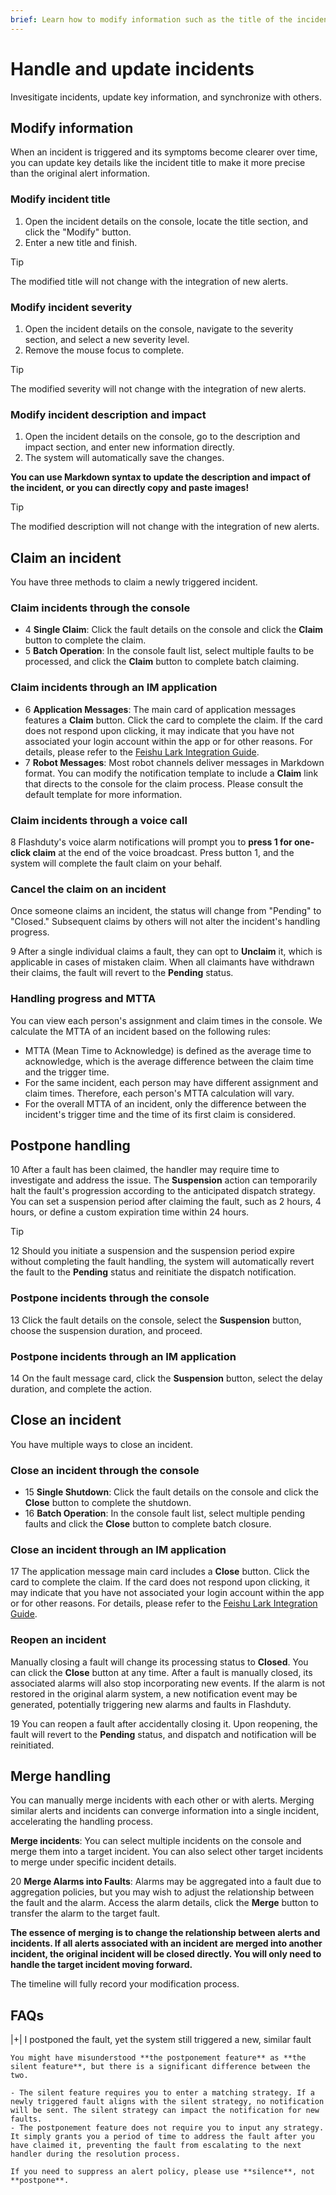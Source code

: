 ```yaml
---
brief: Learn how to modify information such as the title of the incident and how to address the issue
---
```


# Handle and update incidents

Invesitigate incidents, update key information, and synchronize with others.

## Modify information

When an incident is triggered and its symptoms become clearer over time, you can update key details like the incident title to make it more precise than the original alert information.

### Modify incident title

1. Open the incident details on the console, locate the title section, and click the "Modify" button.
2. Enter a new title and finish.

> [!TIP]
> The modified title will not change with the integration of new alerts.

### Modify incident severity

1. Open the incident details on the console, navigate to the severity section, and select a new severity level.
2. Remove the mouse focus to complete.

> [!TIP]
> The modified severity will not change with the integration of new alerts.

### Modify incident description and impact

1. Open the incident details on the console, go to the description and impact section, and enter new information directly.
2. The system will automatically save the changes.

**You can use Markdown syntax to update the description and impact of the incident, or you can directly copy and paste images!**

> [!TIP]
> The modified description will not change with the integration of new alerts.

## Claim an incident

You have three methods to claim a newly triggered incident.

### Claim incidents through the console

- 4	**Single Claim**: Click the fault details on the console and click the **Claim** button to complete the claim.
- 5	**Batch Operation**: In the console fault list, select multiple faults to be processed, and click the **Claim** button to complete batch claiming.

### Claim incidents through an IM application

- 6	**Application Messages**: The main card of application messages features a **Claim** button. Click the card to complete the claim. If the card does not respond upon clicking, it may indicate that you have not associated your login account within the app or for other reasons. For details, please refer to the [Feishu Lark Integration Guide](http://docs.flashcat.cloud/zh/flashduty/lark-integration-guide).
- 7	**Robot Messages**: Most robot channels deliver messages in Markdown format. You can modify the notification template to include a **Claim** link that directs to the console for the claim process. Please consult the default template for more information.

### Claim incidents through a voice call

8	Flashduty's voice alarm notifications will prompt you to **press 1 for one-click claim** at the end of the voice broadcast. Press button 1, and the system will complete the fault claim on your behalf.

### Cancel the claim on an incident

Once someone claims an incident, the status will change from "Pending" to "Closed." Subsequent claims by others will not alter the incident's handling progress.

9	After a single individual claims a fault, they can opt to **Unclaim** it, which is applicable in cases of mistaken claim. When all claimants have withdrawn their claims, the fault will revert to the **Pending** status.

### Handling progress and MTTA

You can view each person's assignment and claim times in the console. We calculate the MTTA of an incident based on the following rules:

- MTTA (Mean Time to Acknowledge) is defined as the average time to acknowledge, which is the average difference between the claim time and the trigger time.
- For the same incident, each person may have different assignment and claim times. Therefore, each person's MTTA calculation will vary.
- For the overall MTTA of an incident, only the difference between the incident's trigger time and the time of its first claim is considered.

## Postpone handling

10	After a fault has been claimed, the handler may require time to investigate and address the issue. The **Suspension** action can temporarily halt the fault's progression according to the anticipated dispatch strategy. You can set a suspension period after claiming the fault, such as 2 hours, 4 hours, or define a custom expiration time within 24 hours.

> [!TIP]
> 12	Should you initiate a suspension and the suspension period expire without completing the fault handling, the system will automatically revert the fault to the **Pending** status and reinitiate the dispatch notification.

### Postpone incidents through the console

13	Click the fault details on the console, select the **Suspension** button, choose the suspension duration, and proceed.

### Postpone incidents through an IM application

14	On the fault message card, click the **Suspension** button, select the delay duration, and complete the action.

## Close an incident

You have multiple ways to close an incident.

### Close an incident through the console

- 15	**Single Shutdown**: Click the fault details on the console and click the **Close** button to complete the shutdown.
- 16	**Batch Operation**: In the console fault list, select multiple pending faults and click the **Close** button to complete batch closure.

### Close an incident through an IM application

17	The application message main card includes a **Close** button. Click the card to complete the claim. If the card does not respond upon clicking, it may indicate that you have not associated your login account within the app or for other reasons. For details, please refer to the [Feishu Lark Integration Guide](http://docs.flashcat.cloud/zh/flashduty/lark-integration-guide).

### Reopen an incident

Manually closing a fault will change its processing status to **Closed**. You can click the **Close** button at any time. After a fault is manually closed, its associated alarms will also stop incorporating new events. If the alarm is not restored in the original alarm system, a new notification event may be generated, potentially triggering new alarms and faults in Flashduty.

19	You can reopen a fault after accidentally closing it. Upon reopening, the fault will revert to the **Pending** status, and dispatch and notification will be reinitiated.

## Merge handling

You can manually merge incidents with each other or with alerts. Merging similar alerts and incidents can converge information into a single incident, accelerating the handling process.

**Merge incidents**: You can select multiple incidents on the console and merge them into a target incident. You can also select other target incidents to merge under specific incident details.

20	**Merge Alarms into Faults**: Alarms may be aggregated into a fault due to aggregation policies, but you may wish to adjust the relationship between the fault and the alarm. Access the alarm details, click the **Merge** button to transfer the alarm to the target fault.

**The essence of merging is to change the relationship between alerts and incidents. If all alerts associated with an incident are merged into another incident, the original incident will be closed directly. You will only need to handle the target incident moving forward.**

The timeline will fully record your modification process.

## FAQs

|+| I postponed the fault, yet the system still triggered a new, similar fault

    You might have misunderstood **the postponement feature** as **the silent feature**, but there is a significant difference between the two.

    - The silent feature requires you to enter a matching strategy. If a newly triggered fault aligns with the silent strategy, no notification will be sent. The silent strategy can impact the notification for new faults.
    - The postponement feature does not require you to input any strategy. It simply grants you a period of time to address the fault after you have claimed it, preventing the fault from escalating to the next handler during the resolution process.

    If you need to suppress an alert policy, please use **silence**, not **postpone**.